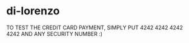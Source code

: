 # di-lorenzo

TO TEST THE CREDIT CARD PAYMENT, SIMPLY PUT 4242 4242 4242 4242 AND ANY SECURITY NUMBER :)
